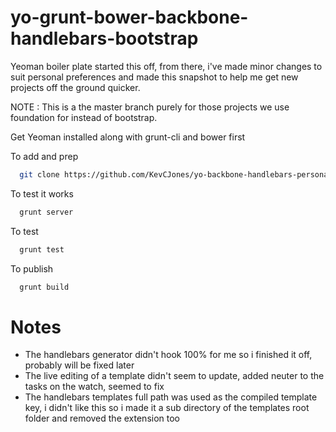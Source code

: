 yo-grunt-bower-backbone-handlebars-bootstrap
====================================

Yeoman boiler plate started this off, from there, i've made minor changes to suit personal preferences and
made this snapshot to help me get new projects off the ground quicker.

NOTE : This is a the master branch purely for those projects we use foundation for instead of bootstrap.

Get Yeoman installed along with grunt-cli and bower first

To add and prep
```zsh  
  git clone https://github.com/KevCJones/yo-backbone-handlebars-personalsetup.git ./ && npm install && bower install
```
To test it works
```zsh  
  grunt server
```
To test
```zsh  
  grunt test
```
To publish
```zsh  
  grunt build
```
  
Notes 
=====

- The handlebars generator didn't hook 100% for me so i finished it off, probably will be fixed later
- The live editing of a template didn't seem to update, added neuter to the tasks on the watch, seemed to fix
- The handlebars templates full path was used as the compiled template key, i didn't like this so i made it a sub directory of the templates root folder and removed the extension too
